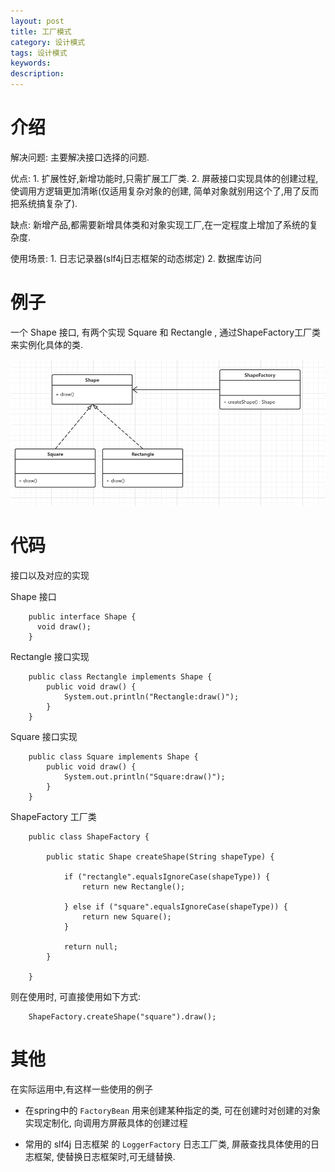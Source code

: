 ```yaml
---
layout: post
title: 工厂模式
category: 设计模式
tags: 设计模式
keywords:
description:
---
```


# 介绍
解决问题: 主要解决接口选择的问题.

优点: 1. 扩展性好,新增功能时,只需扩展工厂类. 2. 屏蔽接口实现具体的创建过程,使调用方逻辑更加清晰(仅适用复杂对象的创建, 简单对象就别用这个了,用了反而把系统搞复杂了).

缺点: 新增产品,都需要新增具体类和对象实现工厂,在一定程度上增加了系统的复杂度.

使用场景: 1. 日志记录器(slf4j日志框架的动态绑定) 2. 数据库访问

# 例子

一个 Shape 接口, 有两个实现 Square 和 Rectangle , 通过ShapeFactory工厂类来实例化具体的类.

![](/assets/picture/2016-11-21_8.png)

# 代码

接口以及对应的实现

Shape 接口

        public interface Shape {
          void draw();
        }

Rectangle 接口实现

        public class Rectangle implements Shape {
            public void draw() {
                System.out.println("Rectangle:draw()");
            }
        }

Square 接口实现

        public class Square implements Shape {
            public void draw() {
                System.out.println("Square:draw()");
            }
        }

ShapeFactory 工厂类

        public class ShapeFactory {

            public static Shape createShape(String shapeType) {

                if ("rectangle".equalsIgnoreCase(shapeType)) {
                    return new Rectangle();

                } else if ("square".equalsIgnoreCase(shapeType)) {
                    return new Square();
                }

                return null;
            }

        }

则在使用时, 可直接使用如下方式:

        ShapeFactory.createShape("square").draw();

# 其他
在实际运用中,有这样一些使用的例子

* 在spring中的 `FactoryBean` 用来创建某种指定的类, 可在创建时对创建的对象实现定制化, 向调用方屏蔽具体的创建过程

* 常用的 slf4j 日志框架 的 `LoggerFactory` 日志工厂类, 屏蔽查找具体使用的日志框架, 使替换日志框架时,可无缝替换.
